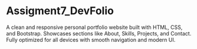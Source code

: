 # Assigment7_DevFolio
A clean and responsive personal portfolio website built with HTML, CSS, and Bootstrap. Showcases sections like About, Skills, Projects, and Contact. Fully optimized for all devices with smooth navigation and modern UI.
